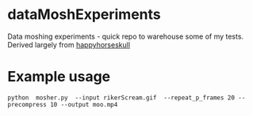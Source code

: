 # dataMoshExperiments
Data moshing experiments - quick repo to warehouse some of my tests. Derived largely from [happyhorseskull](https://github.com/happyhorseskull/you-can-datamosh-on-linux)


# Example usage
`python  mosher.py  --input rikerScream.gif  --repeat_p_frames 20 --precompress 10 --output moo.mp4`